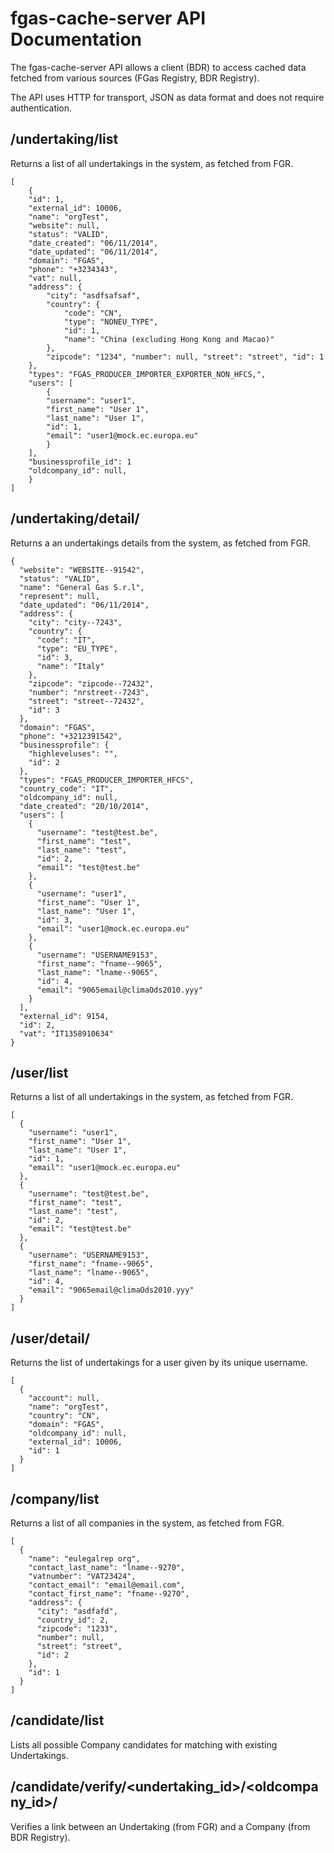 fgas-cache-server API Documentation
===================================

The fgas-cache-server API allows a client (BDR) to access cached data fetched
from various sources (FGas Registry, BDR Registry).

The API uses HTTP for transport, JSON as data format and does not require
authentication.

/undertaking/list
-----------------

Returns a list of all undertakings in the system, as fetched from FGR.

    [
        {
        "id": 1,
        "external_id": 10006,
        "name": "orgTest",
        "website": null,
        "status": "VALID",
        "date_created": "06/11/2014",
        "date_updated": "06/11/2014",
        "domain": "FGAS",
        "phone": "+3234343",
        "vat": null,
        "address": {
            "city": "asdfsafsaf",
            "country": {
                "code": "CN",
                "type": "NONEU_TYPE",
                "id": 1,
                "name": "China (excluding Hong Kong and Macao)"
            },
            "zipcode": "1234", "number": null, "street": "street", "id": 1
        },
        "types": "FGAS_PRODUCER_IMPORTER_EXPORTER_NON_HFCS,",
        "users": [
            {
            "username": "user1",
            "first_name": "User 1",
            "last_name": "User 1",
            "id": 1,
            "email": "user1@mock.ec.europa.eu"
            }
        ],
        "businessprofile_id": 1
        "oldcompany_id": null,
        }
    ]


/undertaking/detail/<pk>
------------------------

Returns a an undertakings details from the system, as fetched from FGR.

    {
      "website": "WEBSITE--91542",
      "status": "VALID",
      "name": "General Gas S.r.l",
      "represent": null,
      "date_updated": "06/11/2014",
      "address": {
        "city": "city--7243",
        "country": {
          "code": "IT",
          "type": "EU_TYPE",
          "id": 3,
          "name": "Italy"
        },
        "zipcode": "zipcode--72432",
        "number": "nrstreet--7243",
        "street": "street--72432",
        "id": 3
      },
      "domain": "FGAS",
      "phone": "+3212391542",
      "businessprofile": {
        "highleveluses": "",
        "id": 2
      },
      "types": "FGAS_PRODUCER_IMPORTER_HFCS",
      "country_code": "IT",
      "oldcompany_id": null,
      "date_created": "20/10/2014",
      "users": [
        {
          "username": "test@test.be",
          "first_name": "test",
          "last_name": "test",
          "id": 2,
          "email": "test@test.be"
        },
        {
          "username": "user1",
          "first_name": "User 1",
          "last_name": "User 1",
          "id": 3,
          "email": "user1@mock.ec.europa.eu"
        },
        {
          "username": "USERNAME9153",
          "first_name": "fname--9065",
          "last_name": "lname--9065",
          "id": 4,
          "email": "9065email@climaOds2010.yyy"
        }
      ],
      "external_id": 9154,
      "id": 2,
      "vat": "IT1358910634"
    }

/user/list
----------

Returns a list of all undertakings in the system, as fetched from FGR.
    
    [
      {
        "username": "user1",
        "first_name": "User 1",
        "last_name": "User 1",
        "id": 1,
        "email": "user1@mock.ec.europa.eu"
      },
      {
        "username": "test@test.be",
        "first_name": "test",
        "last_name": "test",
        "id": 2,
        "email": "test@test.be"
      },
      {
        "username": "USERNAME9153",
        "first_name": "fname--9065",
        "last_name": "lname--9065",
        "id": 4,
        "email": "9065email@climaOds2010.yyy"
      }
    ]

/user/detail/<pk>
-----------------

Returns the list of undertakings for a user given by its unique username.

    [
      {
        "account": null,
        "name": "orgTest",
        "country": "CN",
        "domain": "FGAS",
        "oldcompany_id": null,
        "external_id": 10006,
        "id": 1
      }
    ]

/company/list
-------------

Returns a list of all companies in the system, as fetched from FGR.

    [
      {
        "name": "eulegalrep org",
        "contact_last_name": "lname--9270",
        "vatnumber": "VAT23424",
        "contact_email": "email@email.com",
        "contact_first_name": "fname--9270",
        "address": {
          "city": "asdfafd",
          "country_id": 2,
          "zipcode": "1233",
          "number": null,
          "street": "street",
          "id": 2
        },
        "id": 1
      }
    ]

/candidate/list
---------------

Lists all possible Company candidates for matching with existing Undertakings.

/candidate/verify/<undertaking_id>/<oldcompany_id>/
---------------------------------------------------

Verifies a link between an Undertaking (from FGR) and a Company (from BDR
 Registry).
